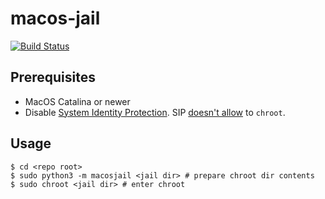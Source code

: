 # macos-jail

[![Build Status](https://github.com/slonopotamus/macos-jail/workflows/CI/badge.svg?branch=master)](https://github.com/slonopotamus/macos-jail/actions?query=branch%3Amaster)

## Prerequisites

* MacOS Catalina or newer
* Disable [System Identity Protection](https://developer.apple.com/documentation/security/disabling_and_enabling_system_integrity_protection).
SIP [doesn't allow](https://github.com/containerd/containerd/discussions/5525#discussioncomment-2685649) to `chroot`.

## Usage

```shell
$ cd <repo root>
$ sudo python3 -m macosjail <jail dir> # prepare chroot dir contents
$ sudo chroot <jail dir> # enter chroot
```
